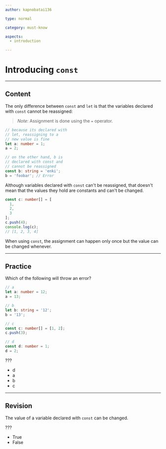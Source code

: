 ```yaml
---
author: kapnobatai136

type: normal

category: must-know

aspects:
  - introduction

---
```


# Introducing `const`

---
## Content

The only difference between `const` and `let` is that the variables declared with `const` cannot be reassigned:

> *Note*: Assignment is done using the `=` operator. 

```ts
// because its declared with
// let, reassigning to a
// new value is fine
let a: number = 1;
a = 2;

// on the other hand, b is
// declared with const and
// cannot be reassigned
const b: string = 'enki';
b = 'foobar'; // Error
```

Although variables declared with `const` can't be reassigned, that doesn't mean that the values they hold are constants and can't be changed.

```ts
const c: number[] = [
  1,
  2,
  3
];
c.push(4);
console.log(c);
// [1, 2, 3, 4]
```

When using `const`, the assignment can happen only once but the value can be changed whenever.

---
## Practice

Which of the following will throw an error?

```ts
// a
let a: number = 12;
a = 13;

// b
let b: string = '12';
b = '13';

// c
const c: number[] = [1, 2];
c.push(3);

// d
const d: number = 1;
d = 2;
```

???

* d
* a
* b
* c

---
## Revision

The value of a variable declared with `const` can be changed.

???

* True
* False
